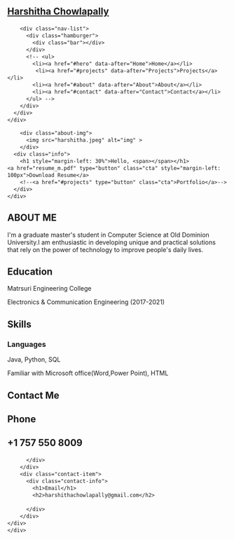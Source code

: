<html lang="en">

<head>
  <meta charset="UTF-8">
  <meta name="viewport" content="width=device-width, initial-scale=1.0">
  <link rel="stylesheet" href="style.css">
  <title>Portfolio 01236079</title>
</head>

<body>
  <!-- Header -->
  <section id="header">
    <div class="header container">
      <div class="nav-bar">
        <div class="brand">
          <a href="#hero">
            <h1><span>H</span>arshitha <span>C</span>howlapally</h1>
          </a>
        </div>
		
        <div class="nav-list">
          <div class="hamburger">
            <div class="bar"></div>
          </div>
          <!-- <ul>
            <li><a href="#hero" data-after="Home">Home</a></li>
             <li><a href="#projects" data-after="Projects">Projects</a></li> 
            <li><a href="#about" data-after="About">About</a></li>
            <li><a href="#contact" data-after="Contact">Contact</a></li>
          </ul> -->
        </div>
      </div>
    </div>
  </section>
  <!-- End Header -->


  <!-- Hero Section  -->
  <section id="hero">
    <div class="hero container">

        <div class="about-img">
          <img src="harshitha.jpeg" alt="img" >
        </div>
      <div class="info">
        <h1 style="margin-left: 30%">Hello, <span></span></h1>
	<a href="resume_m.pdf" type="button" class="cta" style="margin-left: 100px">Download Resume</a>
        <!--<a href="#projects" type="button" class="cta">Portfolio</a>-->
      </div>
    </div>
  </section>
  <!-- End Hero Section  -->

  
  
  <!-- About Section -->
  <section id="about">
    <div class="about container">
      <div class="col-left">
      </div>
      <div class="col-right">
        <h1 class="section-title">ABOUT <span>ME</span></h1>
        <p>I'm a graduate master's student in Computer Science at Old Dominion University.I am enthusiastic in developing unique and practical solutions that rely on the power of technology to improve people's daily lives.</p>
        <h2>Education</h2>
        <p>Matrsuri Engineering College</P>
           <p> Electronics & Communication Engineering
             (2017-2021)</P>
		<h2>Skills</h2>
		<h3>Languages</h3>
		<p>Java, Python, SQL</P>
		<p>Familiar with Microsoft office(Word,Power Point), HTML</P>
	    <!--<a href="resume m.pdf" class="cta">Download Resume</a>-->
      </div>
    </div>
  </section>
  <!-- End About Section -->

  <!-- Contact Section -->
  <section id="contact">
    <div class="contact container">
      <div>
        <h1 class="section-title">Contact <span>Me</span></h1>
      </div>
      <div class="contact-items">
        <div class="contact-item">
          <div class="contact-info">
            <h1>Phone</h1>
            <h2>+1 757 550 8009</h2>
            
          </div>
        </div>
        <div class="contact-item">
          <div class="contact-info">
            <h1>Email</h1>
            <h2>harshithachowlapally@gmail.com</h2>
            
          </div>
        </div>
    </div>
    </div>
  </section>
  <!-- End Contact Section -->

  <script src="./app.js"></script>
</body>

</html>
